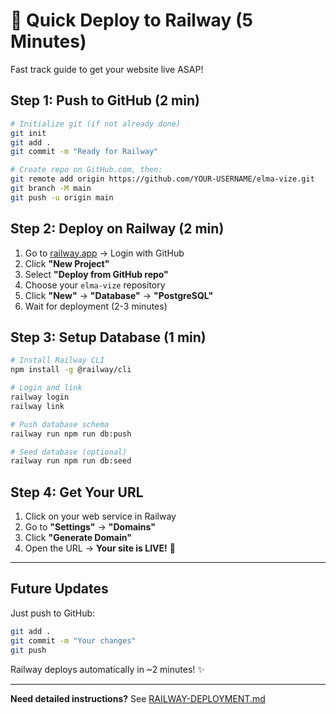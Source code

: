 # 🚀 Quick Deploy to Railway (5 Minutes)

Fast track guide to get your website live ASAP!

## Step 1: Push to GitHub (2 min)

```bash
# Initialize git (if not already done)
git init
git add .
git commit -m "Ready for Railway"

# Create repo on GitHub.com, then:
git remote add origin https://github.com/YOUR-USERNAME/elma-vize.git
git branch -M main
git push -u origin main
```

## Step 2: Deploy on Railway (2 min)

1. Go to [railway.app](https://railway.app) → Login with GitHub
2. Click **"New Project"**
3. Select **"Deploy from GitHub repo"**
4. Choose your `elma-vize` repository
5. Click **"New"** → **"Database"** → **"PostgreSQL"**
6. Wait for deployment (2-3 minutes)

## Step 3: Setup Database (1 min)

```bash
# Install Railway CLI
npm install -g @railway/cli

# Login and link
railway login
railway link

# Push database schema
railway run npm run db:push

# Seed database (optional)
railway run npm run db:seed
```

## Step 4: Get Your URL

1. Click on your web service in Railway
2. Go to **"Settings"** → **"Domains"**
3. Click **"Generate Domain"**
4. Open the URL → **Your site is LIVE!** 🎉

---

## Future Updates

Just push to GitHub:
```bash
git add .
git commit -m "Your changes"
git push
```

Railway deploys automatically in ~2 minutes! ✨

---

**Need detailed instructions?** See [RAILWAY-DEPLOYMENT.md](./RAILWAY-DEPLOYMENT.md)


